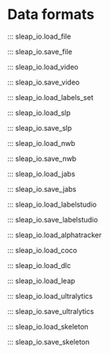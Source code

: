 # Data formats

::: sleap_io.load_file

::: sleap_io.save_file

::: sleap_io.load_video

::: sleap_io.save_video

::: sleap_io.load_labels_set

::: sleap_io.load_slp

::: sleap_io.save_slp

::: sleap_io.load_nwb

::: sleap_io.save_nwb

::: sleap_io.load_jabs

::: sleap_io.save_jabs

::: sleap_io.load_labelstudio

::: sleap_io.save_labelstudio

::: sleap_io.load_alphatracker

::: sleap_io.load_coco

::: sleap_io.load_dlc

::: sleap_io.load_leap

::: sleap_io.load_ultralytics

::: sleap_io.save_ultralytics

::: sleap_io.load_skeleton

::: sleap_io.save_skeleton